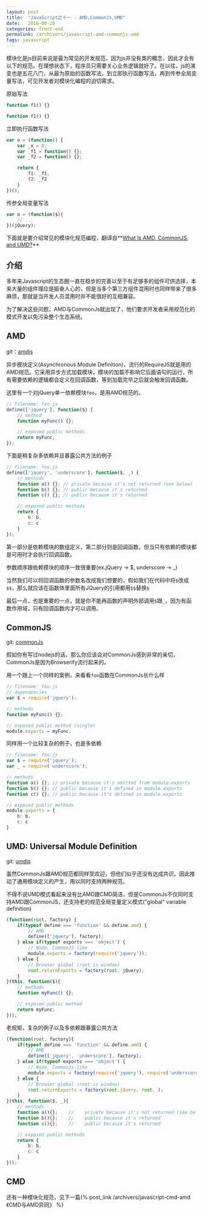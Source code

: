 ```yaml
---
layout: post
title:  "JavaScript之十一 - AMD,CommonJs,UMD"
date:   2016-08-20
categories: front-end
permalink: /archivers/javascript-amd-commonjs-umd
tags: javascript
---
```


模块化是js目前来说是最为常见的开发规范，因为js并没有类的概念，因此才会有以下的规范。在理想状态下，程序员只需要关心业务逻辑就好了。在以往，js的演变也是五花八门，从最为原始的函数写法，到立即执行函数写法，再到传参全局变量写法，可见开发者对模块化编程的迫切需求。

原始写法

```javascript
function f1() {}

function f1() {}
```

立即执行函数写法

```javascript
var o = (function() {
	var _x = 0;
	var _f1 = function() {};
	var _f2 = function() {};

	return {
		f1: _f1,
		f2: _f2
	}
})();
```
传参全局变量写法

```javascript
var o = (function($){
	// ...
})(jQuery);
```

下面就是要介绍常见的模块化规范编程，翻译自**[What Is AMD, CommonJS, and UMD?](http://davidbcalhoun.com/2014/what-is-amd-commonjs-and-umd/)**

## 介绍 ##

多年来Javascript的生态圈一直在稳步的完善以至于有足够多的组件可供选择，本来大量的组件理应是振奋人心的，但是当多个第三方组件混用时也同样带来了很多麻烦，那就是当开发人员混用时并不能很好的互相兼容。

为了解决这些问题，AMD与CommonJs就出现了，他们要求开发者采用规范化的模式开发以免污染整个生态系统。

## AMD ##

git：[amdjs](https://github.com/amdjs/amdjs-api/wiki/AMD#using-require-and-exports)

异步模块定义(Asynchronous Module Definition)，流行的RequireJS就是用的AMD规范。它采用异步方式加载模块，模块的加载不影响它后面语句的运行，所有需要依赖的逻辑都会定义在回调函数，等到加载完毕之后就会触发回调函数。

这里有一个对jQuery单一依赖模块`foo`，是用AMD规范的。

```javascript
// filename: foo.js
define(['jquery'], function($) {
	// method
	function myFunc() {};

	// exposed public methods
	return myFunc;
});
```

下面是稍复杂多依赖并且暴露公共方法的例子

```javascript
// filename: foo.js
define(['jquery', 'underscore'], function($, _) {
	// methods
	function a() {}; // private because it's not returned (see below)
	function b() {}; // public because it's returned
	function c() {}; // public because it's returned

	// exposed public methods
	return {
		b: b,
		c: c
	}
});
```

第一部分是依赖模块的数组定义，第二部分则是回调函数，但当只有依赖的模块都是可用时才会执行回调函数。

参数顺序跟依赖模块的顺序一致很重要(ex.jQuery -> $, underscore -> _)

当然我们可以将回调函数的参数名改成我们想要的，假如我们在代码中将`$`改成`$$`，那么就应该在函数体里面所有JQuery的引用都用`$$`替换`$`

最后一点，也是重要的一点，就是你不能再函数的声明外部调用`$`跟`_`，因为有函数作用域，只有回调函数内才可以调用。

## CommonJS ##

git: [commonJs](https://github.com/efacilitation/commonjs-require)

假如你有写过nodejs的话，那么你应该会对CommonJs感到非常的亲切，CommonJs是因为Browserify流行起来的。

用一个跟上一个同样的案例，来看看`foo`函数在CommonJs长什么样

```javascript
// filename: foo.js
// dependencies
var $ = require('jquery');

// methods
function myFunc() {};

// exposed public method (single)
module.exports = myFunc;
```

同样用一个比较复杂的例子，也是多依赖

```javascript
// filename: foo.js
var $ = require('jquery');
var _ = require('underscore');

// methods
function a() {}; // private because it's omitted from module.exports
function b() {}; // public because it's defined in module.exports
function c() {}; // public because it's defined in module.exports

// exposed public methods
module.exports = {
	b: b,
	c: c
}
```

## UMD: Universal Module Definition ##

git: [umdjs](https://github.com/umdjs/umd)

虽然CommonJs跟AMD规范都同样受欢迎，但他们似乎还没有达成共识。因此推动了通用模块定义的产生，用以同时支持两种规范。

不得不说UMD模式看起来没有比AMD跟CMD简洁，但是CommonJs不仅同时支持AMD跟CommonJS，还支持老的规范全局变量定义模式("global" variable definition)

```javascript
(function(root, factory) {
	if(typeof define === 'function' && define.amd) {
		// AMD
		define(['jquery'], factory);
	} else if(typeof exports === 'object') {
		// Node, CommonJS-like
		module.exports = factory(require('jquery'));
	} else {
		// Browser global (root is window)
		root.returnExports = factory(root, jQuery);
	}
}(this, function($){
	// methods
	function myFunc() {};

	// exposed public method
	return myFunc;
}));
```

老规矩，复杂的例子以及多依赖跟暴露公共方法

```javascript
(function(root, factory){
	if(typeof define === 'function' && define.amd) {
		// AMD
		define(['jquery', 'underscore'], factory);
	} else if(typeof exports === 'object') {
		// Node, CommonJs-like
		module.exports = factory(require('jquery'), require('underscore'));
	} else {
		// Browser global (root is window)
		root.returnExports = factory(root.jQuery, root._);
	}
}(this, function($, _){
	// methods
	function a(){};    //    private because it's not returned (see below)
    function b(){};    //    public because it's returned
    function c(){};    //    public because it's returned

    // exposed public methods
    return {
    	b: b,
    	c: c
    }
}));
```

## CMD ##

还有一种模块化规范，见下一篇<!-- [《CMD与AMD异同》](/archivers/javascript-cmd-amd) -->{% post_link /archivers/javascript-cmd-amd 《CMD与AMD异同》 %}